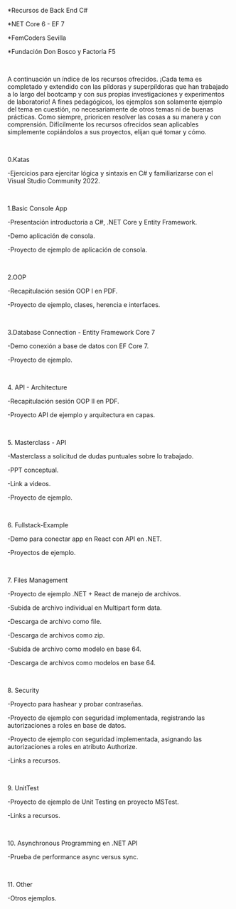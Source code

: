 <p>*Recursos de Back End C#</p>
<p>*NET Core 6 - EF 7</p>
<p>*FemCoders Sevilla</p>
<p>*Fundación Don Bosco y Factoría F5</p>
</br>

<p>A continuación un índice de los recursos ofrecidos. ¡Cada tema es completado y extendido con las píldoras y superpíldoras que han trabajado a lo largo del bootcamp y con sus propias investigaciones y experimentos de laboratorio! A fines pedagógicos, los ejemplos son solamente ejemplo del tema en cuestión, no necesariamente de otros temas ni de buenas prácticas. Como siempre, prioricen resolver las cosas a su manera y con comprensión. Difícilmente los recursos ofrecidos sean aplicables simplemente copiándolos a sus proyectos, elijan qué tomar y cómo.</p>
</br>

<p>0.Katas</p>
<p>-Ejercicios para ejercitar lógica y sintaxis en C# y familiarizarse con el Visual Studio Community 2022.</p>
</br>

<p>1.Basic Console App</p>
<p>-Presentación introductoria a C#, .NET Core y Entity Framework.</p>
<p>-Demo aplicación de consola.</p>
<p>-Proyecto de ejemplo de aplicación de consola.</p>
</br>

<p>2.OOP</p>
<p>-Recapitulación sesión OOP I en PDF.</p>
<p>-Proyecto de ejemplo, clases, herencia e interfaces.</p>
</br>

<p>3.Database Connection - Entity Framework Core 7</p>
<p>-Demo conexión a base de datos con EF Core 7.</p>
<p>-Proyecto de ejemplo.</p>
</br>

<p>4. API - Architecture</p>
<p>-Recapitulación sesión OOP II en PDF.</p>
<p>-Proyecto API de ejemplo y arquitectura en capas.</p>
</br>

<p>5. Masterclass - API</p>
<p>-Masterclass a solicitud de dudas puntuales sobre lo trabajado.</p>
<p>-PPT conceptual.</p>
<p>-Link a videos.</p>
<p>-Proyecto de ejemplo.</p>
</br>

<p>6. Fullstack-Example</p>
<p>-Demo para conectar app en React con API en .NET.</p>
<p>-Proyectos de ejemplo.</p>
</br>

<p>7. Files Management</p>
<p>-Proyecto de ejemplo .NET + React de manejo de archivos.</p>
<p>-Subida de archivo individual en Multipart form data.</p>
<p>-Descarga de archivo como file.</p>
<p>-Descarga de archivos como zip.</p>
<p>-Subida de archivo como modelo en base 64.</p>
<p>-Descarga de archivos como modelos en base 64.</p>
</br>

<p>8. Security</p>
<p>-Proyecto para hashear y probar contraseñas.</p>
<p>-Proyecto de ejemplo con seguridad implementada, registrando las autorizaciones a roles en base de datos.</p>
<p>-Proyecto de ejemplo con seguridad implementada, asignando las autorizaciones a roles en atributo Authorize.</p>
<p>-Links a recursos.</p>
</br>

<p>9. UnitTest</p>
<p>-Proyecto de ejemplo de Unit Testing en proyecto MSTest.
<p>-Links a recursos.</p>
</br>

<p>10. Asynchronous Programming en .NET API</p>
<p>-Prueba de performance async versus sync.</p>
</br>

<p>11. Other</p>
<p>-Otros ejemplos.</p>
</br>
